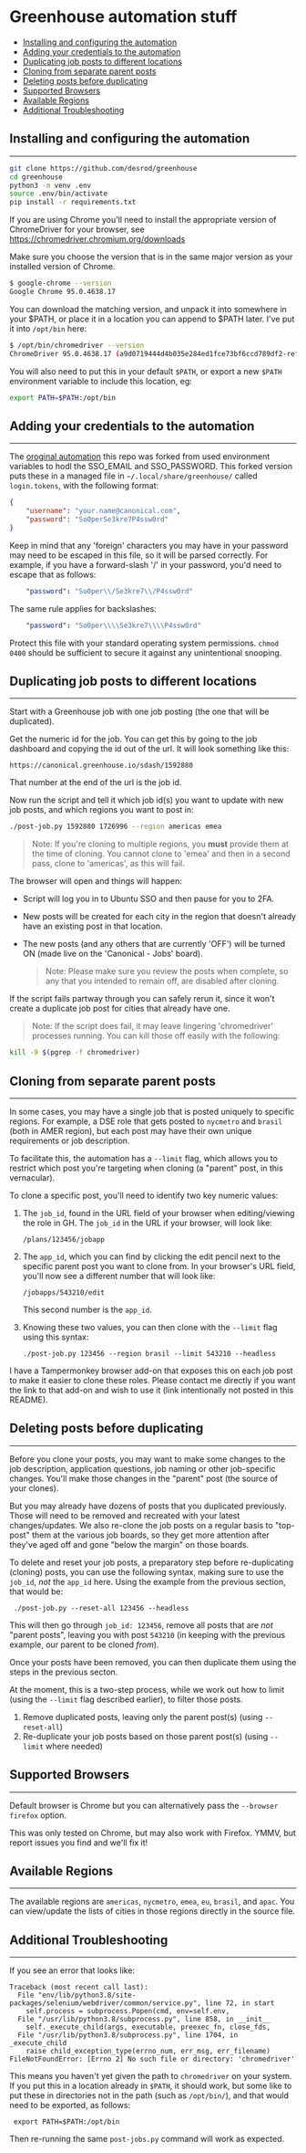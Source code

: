 # Greenhouse automation stuff

- [Installing and configuring the automation](#installing-and-configuring-the-automation)
- [Adding your credentials to the automation](#adding-your-credentials-to-the-automation)
- [Duplicating job posts to different locations](#duplicating-job-posts-to-different-locations)
- [Cloning from separate parent posts](#cloning-from-separate-parent-posts)
- [Deleting posts before duplicating](#deleting-posts-before-duplicating)
- [Supported Browsers](#supported-browsers)
- [Available Regions](#available-regions)
- [Additional Troubleshooting](#additional-troubleshooting)

## Installing and configuring the automation
---
```bash
git clone https://github.com/desrod/greenhouse
cd greenhouse
python3 -m venv .env
source .env/bin/activate
pip install -r requirements.txt
```

If you are using Chrome you'll need to install the appropriate version
of ChromeDriver for your browser, see
https://chromedriver.chromium.org/downloads

Make sure you choose the version that is in the same major version as your installed version of Chrome. 

``` bash
$ google-chrome --version
Google Chrome 95.0.4638.17
```

You can download the matching version, and unpack it into somewhere in your $PATH, or place it in a location you can append to $PATH later. I've put it into `/opt/bin` here: 

``` bash
$ /opt/bin/chromedriver --version
ChromeDriver 95.0.4638.17 (a9d0719444d4b035e284ed1fce73bf6ccd789df2-refs/branch-heads/4638@{#178})
```

You will also need to put this in your default `$PATH`, or export a new `$PATH` environment variable to include this location, eg: 

```bash
export PATH=$PATH:/opt/bin
```

## Adding your credentials to the automation
---
 The [oroginal automation](https://github.com/tvansteenburgh/greenhouse) this repo was forked from used environment variables to hodl the SSO_EMAIL and SSO_PASSWORD. This forked version puts these in a managed file in `~/.local/share/greenhouse/` called `login.tokens`, with the following format: 

``` json
{
    "username": "your.name@canonical.com",
    "password": "So0perSe3kre7P4ssw0rd"
}
```
Keep in mind that any 'foreign' characters you may have in your password may need to be escaped in this file, so it will be parsed correctly. For example, if you have a forward-slash '/' in your password, you'd need to escape that as follows: 

``` yaml
    "password": "So0per\\/Se3kre7\\/P4ssw0rd"
```

The same rule applies for backslashes: 

``` yaml
    "password": "So0per\\\\Se3kre7\\\\P4ssw0rd"
```
Protect this file with your standard operating system permissions. `chmod 0400` should be sufficient to secure it against any unintentional snooping.

## Duplicating job posts to different locations
---
Start with a Greenhouse job with one job posting (the one that will be duplicated).

Get the numeric id for the job. You can get this by going to the job dashboard and copying the id out of the url. It will look something like this:

`https://canonical.greenhouse.io/sdash/1592880`

That number at the end of the url is the job id.

Now run the script and tell it which job id(s) you want to update with new job posts, and which regions you want to post in:

``` bash
./post-job.py 1592880 1726996 --region americas emea
```

> Note: If you're cloning to multiple regions, you **must** provide them at the time of cloning. You cannot clone to 'emea' and then in a second pass, clone to 'americas', as this will fail. 

The browser will open and things will happen:

- Script will log you in to Ubuntu SSO and then pause for you to 2FA.
- New posts will be created for each city in the region that doesn't already have an existing post in that location.
- The new posts (and any others that are currently 'OFF') will be turned ON (made live on the 'Canonical - Jobs' board).
  
  > Note: Please make sure you review the posts when complete, so any that you intended to remain off, are disabled after cloning. 

If the script fails partway through you can safely rerun it, since it won't create a duplicate job post for cities that already have one.

> Note: If the script does fail, it may leave lingering 'chromedriver' processes running. You can kill those off easily with the following: 

``` bash 
kill -9 $(pgrep -f chromedriver)
```
## Cloning from separate parent posts
---
In some cases, you may have a single job that is posted uniquely to specific regions. For example, a DSE role that gets posted to `nycmetro` and `brasil` (both in AMER region), but each post may have their own unique requirements or job description. 

To facilitate this, the automation has a `--limit` flag, which allows you to restrict which post you're targeting when cloning (a "parent" post, in this vernacular). 

To clone a specific post, you'll need to identify two key numeric values: 
1. The `job_id`, found in the URL field of your browser when editing/viewing the role in GH. The `job_id` in the URL if your browser, will look like: 
    ```
    /plans/123456/jobapp
    ```
2. The `app_id`, which you can find by clicking the edit pencil next to the specific parent post you want to clone from. In your browser's URL field, you'll now see a different number that will look like: 

    ```
    /jobapps/543210/edit
    ```
   This second number is the `app_id`. 

3. Knowing these two values, you can then clone with the `--limit` flag using this syntax: 

   ``` 
   ./post-job.py 123456 --region brasil --limit 543210 --headless
   ```

I have a Tampermonkey browser add-on that exposes this on each job post to make it easier to clone these roles. Please contact me directly if you want the link to that add-on and wish to use it (link intentionally not posted in this README). 

##  Deleting posts before duplicating
---
Before you clone your posts, you may want to make some changes to the job description, application questions, job naming or other job-specific changes. You'll make those changes in the "parent" post (the source of your clones). 

But you may already have dozens of posts that you duplicated previously. Those will need to be removed and recreated with your latest changes/updates. We also re-clone the job posts on a regular basis to "top-post" them at the various job boards, so they get more attention after they've aged off and gone "below the margin" on those boards. 

To delete and reset your job posts, a preparatory step before re-duplicating (cloning) posts, you can use the following syntax, making sure to use the `job_id`, _not_ the `app_id` here. Using the example from the previous section, that would be: 

```
 ./post-job.py --reset-all 123456 --headless
 ```

This will then go through `job_id: 123456`, remove all posts that are _not_ "parent posts", leaving you with post `543210` (in keeping with the previous example, our parent to be cloned _from_). 

Once your posts have been removed, you can then duplicate them using the steps in the previous secton. 

At the moment, this is a two-step process, while we work out how to limit (using the `--limit` flag described earlier), to filter those posts. 

1. Remove duplicated posts, leaving only the parent post(s) (using `--reset-all`)
2. Re-duplicate your job posts based on those parent post(s) (using `--limit` where needed)

## Supported Browsers
---
Default browser is Chrome but you can alternatively pass the `--browser firefox` option.

This was only tested on Chrome, but may also work with Firefox. YMMV, but report issues you find and we'll fix it! 

## Available Regions
---
The available regions are `americas`, `nycmetro`, `emea`, `eu`, `brasil`, and `apac`. You can view/update the lists of cities in those regions directly in the source file.

## Additional Troubleshooting
---
If you see an error that looks like: 
```
Traceback (most recent call last):
  File "env/lib/python3.8/site-packages/selenium/webdriver/common/service.py", line 72, in start
    self.process = subprocess.Popen(cmd, env=self.env,
  File "/usr/lib/python3.8/subprocess.py", line 858, in __init__
    self._execute_child(args, executable, preexec_fn, close_fds,
  File "/usr/lib/python3.8/subprocess.py", line 1704, in _execute_child
    raise child_exception_type(errno_num, err_msg, err_filename)
FileNotFoundError: [Errno 2] No such file or directory: 'chromedriver'
```
This means you haven't yet given the path to `chromedriver` on your system. If you put this in a location already in `$PATH`, it should work, but some like to put these in directories not in the path (such as `/opt/bin/`), and that would need to be exported, as follows: 

```
 export PATH=$PATH:/opt/bin
```
Then re-running the same `post-jobs.py` command will work as expected.
